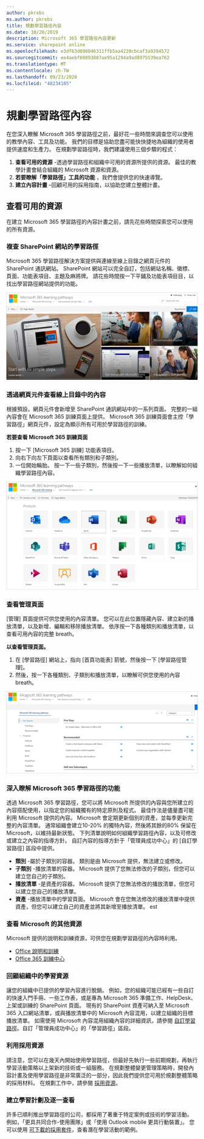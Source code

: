 ```yaml
---
author: pkrebs
ms.author: pkrebs
title: 規劃學習路徑內容
ms.date: 10/20/2019
description: Microsoft 365 學習路徑內容更新
ms.service: sharepoint online
ms.openlocfilehash: e3df63d098046311ffb5aa4220cbcaf3a9394572
ms.sourcegitcommit: ee4aebf60893887ae95a1294a9ad8975539ea762
ms.translationtype: MT
ms.contentlocale: zh-TW
ms.lasthandoff: 09/23/2020
ms.locfileid: "48234105"
---
```

# <a name="plan-your-learning-pathways-content"></a>規劃學習路徑內容
在您深入瞭解 Microsoft 365 學習路徑之前，最好花一些時間來調查您可以使用的教學內容、工具及功能。 我們的目標是協助您盡可能快快捷地為組織的使用者提供速度和生產力。 在規劃學習路徑時，我們建議使用三個步驟的程式：

1. **查看可用的資源** -透過學習路徑和組織中可用的資源所提供的資源。 最佳的教學計畫會結合組織的 Microsoft 資源和資源。
2. **若要瞭解「學習路徑」工具的功能** ，我們會提供您的快速導覽。 
3. **建立內容計畫** –回顧可用的採用指南，以協助您建立整體計畫。

## <a name="review-the-available-resources"></a>查看可用的資源
在建立 Microsoft 365 學習路徑的內容計畫之前，請先花些時間探索您可以使用的所有資源。  

### <a name="review-the-learning-pathways-sharepoint-site"></a>複查 SharePoint 網站的學習路徑
Microsoft 365 學習路徑解決方案提供與連線至線上目錄之網頁元件的 SharePoint 通訊網站。 SharePoint 網站可以完全自訂，包括網站名稱、徽標、頁面、功能表項目、主題及麻將牌。 請花些時間按一下平鋪及功能表項目目，以找出學習路徑網站提供的功能。

![cg-introducing.png](media/cg-introducing.png)

### <a name="review-the-content-from-the-online-catalog-with-the-web-part"></a>透過網頁元件查看線上目錄中的內容
根據預設，網頁元件會新增至 SharePoint 通訊網站中的一系列頁面。 完整的一組內容會在 Microsoft 365 訓練頁面上提供。 Microsoft 365 訓練頁面會主控「學習路徑」網頁元件，設定為顯示所有可用於學習路徑的訓練。 

**若要查看 Microsoft 365 訓練頁面**
1. 按一下 [Microsoft 365 訓練] 功能表項目。 
1. 向右下向左下頁面以查看所有類別和子類別。
2. 一位開始輪胎。 按一下一些子類別，然後按一下一些播放清單，以瞭解如何組織學習路徑內容。 

![cg-adminsuccesscenterplan_01.png](media/cg-adminsuccesscenterplan_01.png)

### <a name="view-the-administration-page"></a>查看管理頁面
[管理] 頁面提供可供您使用的內容清單。 您可以在此位置隱藏內容、建立新的播放清單，以及新增、編輯和移除播放清單。 依序按一下各種類別和播放清單，以查看可用內容的完整 breath。 

**以查看管理頁面。**
1. 在 [學習路徑] 網站上，指向 [首頁功能表] 箭號，然後按一下 [學習路徑管理]。  
2. 然後，按一下各種類別、子類別和播放清單，以瞭解可供您使用的內容 breath。 

![cg-adminsuccesscenterplan_02.png](media/cg-adminsuccesscenterplan_02.png)

### <a name="get-to-know-the-capabilities-of-microsoft-365-learning-pathways"></a>深入瞭解 Microsoft 365 學習路徑的功能
透過 Microsoft 365 學習路徑，您可以將 Microsoft 所提供的內容與您所建立的內容搭配使用，以指定您的組織獨有的特定原則及程式。 最佳作法是儘量盡可能利用 Microsoft 提供的內容。 Microsoft 會定期更新個別的資產，並每季更新完整的內容清單。 通常組織會建立10-20% 的獨特內容，然後將其餘的80% 保留在 Microsoft，以維持最新狀態。 下列清單說明如何組織學習路徑內容，以及可修改或建立之內容的指導方針。 自訂內容的指導方針于「管理員成功中心」的 [自訂學習路徑] 區段中提供。

- **類別** -屬於子類別的容器。 類別是由 Microsoft 提供，無法建立或修改。
- **子類別** -播放清單的容器。 Microsoft 提供了您無法修改的子類別，但您可以建立您自己的子類別。 
- **播放清單** -是資產的容器。 Microsoft 提供了您無法修改的播放清單，但您可以建立您自己的播放清單。  
- **資產** -播放清單中的學習頁面。 Microsoft 會在您無法修改的播放清單中提供資產，但您可以建立自己的資產並將其新增至播放清單。 est

### <a name="review-additional-resources-from-microsoft"></a>查看 Microsoft 的其他資源
Microsoft 提供的說明和訓練資源，可供您在規劃學習路徑的內容時利用。  

-  [Office 說明和訓練](https://support.office.com)
-  [Office 365 訓練中心](https://support.office.com/office-training-center)

### <a name="review-the-learning-resources-in-your-organization"></a>回顧組織中的學習資源
讓您的組織中已提供的學習內容進行脫銷。
例如，您的組織可能已經有一些自訂的快速入門手冊、一些工作表，或是專為 Microsoft 365 準備工作、HelpDesk、上架或訓練的 SharePoint 頁面。 現有的 SharePoint 資產可納入至 Microsoft 365 入口網站清單，或與播放清單中的 Microsoft 內容混用，以建立組織的目標播放清單。 如需使用 Microsoft 內容混用組織內容的詳細資訊，請參閱 [自訂學習路徑](custom_overview.md)。自訂「管理員成功中心」的「學習路徑」區段。

### <a name="leverage-the-adoption-resources"></a>利用採用資源
請注意，您可以在幾天內開始使用學習路徑，但最好先執行一些前期規劃，再執行學習活動策略以上架新的技術或一組服務。 在規劃整體變更管理策略時，開發內容計畫及使用學習路徑是非常廣泛的一部分，因此我們提供您可用於規劃整體策略的採用材料。 在規劃工作中，請參閱 [採用資源](https://resources.techcommunity.microsoft.com/adoption/)。

### <a name="build-a-learning-plan-and-iterate"></a>建立學習計劃及逐一查看 
許多已順利推出學習路徑的公司，都採用了著重于特定案例或技術的學習活動。 例如，「更具共同合作-使用團隊」或「使用 Outlook mobile 更具行動裝置」。 您可以使用 [可下載的採用套件](https://teamworktools.azurewebsites.net/m365lp/m365lpadoptionkit.zip)，查看潛在學習活動的範例。


 
